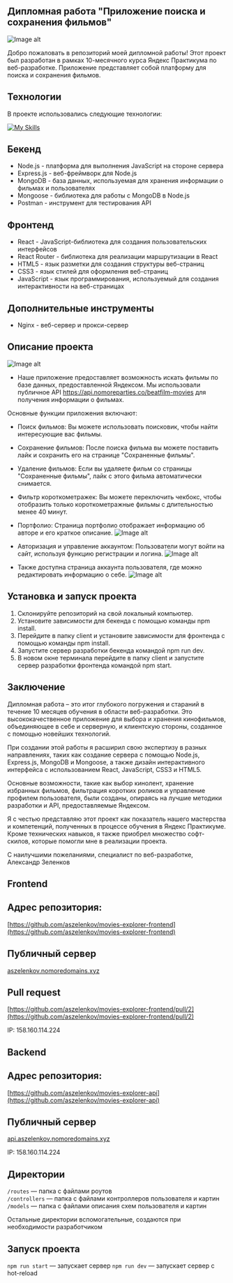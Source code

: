 ## Дипломная работа "Приложение поиска и сохранения фильмов"

![Image alt](https://github.com/aszelenkov/movies-explorer/blob/main/RESULT_LANDING.jpg)

Добро пожаловать в репозиторий моей дипломной работы! Этот проект был разработан в рамках 10-месячного курса Яндекс Практикума по веб-разработке. Приложение представляет собой платформу для поиска и сохранения фильмов.


## Технологии

В проекте использовались следующие технологии:

[![My Skills](https://skillicons.dev/icons?i=js,nodejs,react,redux,webpack,html,css,git,github,bash,codepen,figma,vscode)](https://skillicons.dev)


## Бекенд

- Node.js - платформа для выполнения JavaScript на стороне сервера
- Express.js - веб-фреймворк для Node.js
- MongoDB - база данных, используемая для хранения информации о фильмах и пользователях
- Mongoose - библиотека для работы с MongoDB в Node.js
- Postman - инструмент для тестирования API


## Фронтенд

- React - JavaScript-библиотека для создания пользовательских интерфейсов
- React Router - библиотека для реализации маршрутизации в React
- HTML5 - язык разметки для создания структуры веб-страниц
- CSS3 - язык стилей для оформления веб-страниц
- JavaScript - язык программирования, используемый для создания интерактивности на веб-страницах

## Дополнительные инструменты

- Nginx - веб-сервер и прокси-сервер

## Описание проекта

![Image alt](https://github.com/aszelenkov/movies-explorer/blob/main/RESULT_MAIN.jpg)

- Наше приложение предоставляет возможность искать фильмы по базе данных, предоставленной Яндексом. Мы использовали публичное API https://api.nomoreparties.co/beatfilm-movies для получения информации о фильмах.

Основные функции приложения включают:

- Поиск фильмов: Вы можете использовать поисковик, чтобы найти интересующие вас фильмы.
- Сохранение фильмов: После поиска фильма вы можете поставить лайк и сохранить его на странице "Сохраненные фильмы".
- Удаление фильмов: Если вы удаляете фильм со страницы "Сохраненные фильмы", лайк с этого фильма автоматически снимается.
- Фильтр короткометражек: Вы можете переключить чекбокс, чтобы отобразить только короткометражные фильмы с длительностью менее 40 минут.
- Портфолио: Страница портфолио отображает информацию об авторе и его краткое описание.
 ![Image alt](https://github.com/aszelenkov/movies-explorer/blob/main/RESULT_LANDING.jpg)

- Авторизация и управление аккаунтом: Пользователи могут войти на сайт, используя функцию регистрации и логина.
 ![Image alt](https://github.com/aszelenkov/movies-explorer/blob/main/RESULT_REGISTER.jpg)

- Также доступна страница аккаунта пользователя, где можно редактировать информацию о себе.
 ![Image alt](https://github.com/aszelenkov/movies-explorer/blob/main/RESULT_PROFILE.jpg)


## Установка и запуск проекта

1. Склонируйте репозиторий на свой локальный компьютер.
2. Установите зависимости для бекенда с помощью команды npm install.
3. Перейдите в папку client и установите зависимости для фронтенда с помощью команды npm install.
4. Запустите сервер разработки бекенда командой npm run dev.
5. В новом окне терминала перейдите в папку client и запустите сервер разработки фронтенда командой npm start.


## Заключение

Дипломная работа – это итог глубокого погружения и стараний в течение 10 месяцев обучения в области веб-разработки. Это высококачественное приложение для выбора и хранения кинофильмов, объединяющее в себе и серверную, и клиентскую стороны, созданное с помощью новейших технологий.

При создании этой работы я расширил свою экспертизу в разных направлениях, таких как создание сервера с помощью Node.js, Express.js, MongoDB и Mongoose, а также дизайн интерактивного интерфейса с использованием React, JavaScript, CSS3 и HTML5.

Основные возможности, такие как выбор кинолент, хранение избранных фильмов, фильтрация коротких роликов и управление профилем пользователя, были созданы, опираясь на лучшие методики разработки и API, предоставляемые Яндексом.

Я с честью представляю этот проект как показатель нашего мастерства и компетенций, полученных в процессе обучения в Яндекс Практикуме. Кроме технических навыков, я также приобрел множество софт-скилов, которые помогли мне в реализации проекта.

С наилучшими пожеланиями,
специалист по веб-разработке,
Александр Зеленков

## Frontend

## Адрес репозитория:
[https://github.com/aszelenkov/movies-explorer-frontend](https://github.com/aszelenkov/movies-explorer-frontend)

## Публичный сервер
[aszelenkov.nomoredomains.xyz](https://aszelenkov.nomoredomains.xyz)

## Pull request
[https://github.com/aszelenkov/movies-explorer-frontend/pull/2](https://github.com/aszelenkov/movies-explorer-frontend/pull/2)

IP: 158.160.114.224


## Backend

## Адрес репозитория:
[https://github.com/aszelenkov/movies-explorer-api](https://github.com/aszelenkov/movies-explorer-api)

## Публичный сервер
[api.aszelenkov.nomoredomains.xyz](https://api.aszelenkov.nomoredomains.xyz)

IP: 158.160.114.224

## Директории

`/routes` — папка с файлами роутов  
`/controllers` — папка с файлами контроллеров пользователя и картин   
`/models` — папка с файлами описания схем пользователя и картин

Остальные директории вспомогательные, создаются при необходимости разработчиком

## Запуск проекта

`npm run start` — запускает сервер
`npm run dev` — запускает сервер с hot-reload